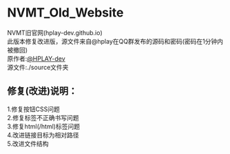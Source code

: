 # NVMT_Old_Website
NVMT旧官网(hplay-dev.github.io)<br>
此版本修复改进版，源文件来自@hplay在QQ群发布的源码和密码(密码在1分钟内被撤回)<br>
原作者:[@HPLAY-dev](https://github.com/HPLAY-dev/)<br>
源文件:./source文件夹<br>

## 修复(改进)说明：
1.修复按钮CSS问题<br>
2.修复标签不正确书写问题<br>
3.修复html(/html)标签问题<br>
4.改进链接目标为相对路径<br>
5.改进文件结构<br>

